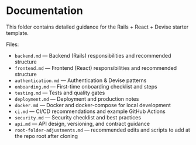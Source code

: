 # Documentation

This folder contains detailed guidance for the Rails + React + Devise starter template.

Files:

- `backend.md` — Backend (Rails) responsibilities and recommended structure
- `frontend.md` — Frontend (React) responsibilities and recommended structure
- `authentication.md` — Authentication & Devise patterns
- `onboarding.md` — First-time onboarding checklist and steps
- `testing.md` — Tests and quality gates
- `deployment.md` — Deployment and production notes
- `docker.md` — Docker and docker-compose for local development
- `ci.md` — CI/CD recommendations and example GitHub Actions
- `security.md` — Security checklist and best practices
- `api.md` — API design, versioning, and contract guidance
 - `root-folder-adjustments.md` — recommended edits and scripts to add at the repo root after cloning
